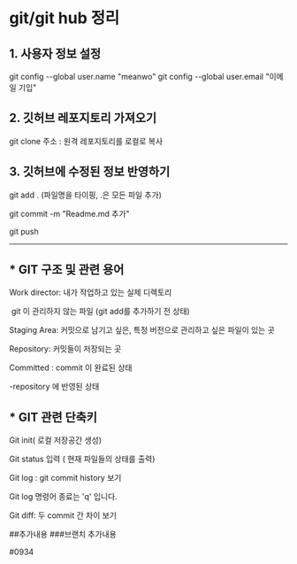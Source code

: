 # git/git hub 정리 #



## 1. 사용자 정보 설정 ##

git config --global user.name "meanwo"
git config --global user.email "이메일 기입"



## 2. 깃허브 레포지토리 가져오기 ##

git clone 주소 : 원격 레포지토리를 로컬로 복사



## 3. 깃허브에 수정된 정보 반영하기

git add . (파일명을 타이핑, .은 모든 파일 추가)

git commit -m "Readme.md 추가"

git push 

---





## \* GIT 구조 및 관련 용어 ##

Work director: 내가 작업하고 있는 실제 디렉토리

​	git 이 관리하지 않는  파일 (git add를 추가하기 전 상태)



Staging Area: 커밋으로 남기고 싶은, 특정 버전으로 관리하고 싶은 파일이 있는 곳



Repository: 커밋들이 저장되는 곳



Committed : commit 이 완료된 상태



-repository 에 반영된 상태



## \* GIT 관련 단축키 ##

Git init( 로컬 저장공간 생성)

 

Git status 입력 ( 현재 파일들의 상태를 출력)



Git log : git commit history 보기

Git log 명령어 종료는 'q' 입니다.

 

Git diff: 두 commit 간 차이 보기

##추가내용
###브랜치 추가내용

#0934